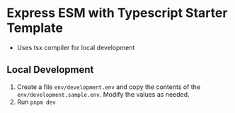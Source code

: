 # Express ESM with Typescript Starter Template

- Uses tsx compiler for local development

## Local Development

1. Create a file `env/development.env` and copy the contents of the `env/development.sample.env`. Modify the values as needed.
2. Run `pnpm dev`

